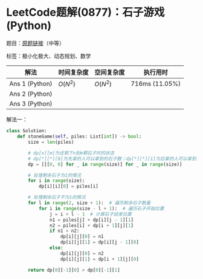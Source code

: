 # LeetCode题解(0877)：石子游戏(Python)

题目：[原题链接](https://leetcode-cn.com/problems/stone-game/)（中等）

标签：极小化极大、动态规划、数学

| 解法           | 时间复杂度 | 空间复杂度 | 执行用时       |
| -------------- | ---------- | ---------- | -------------- |
| Ans 1 (Python) | $O(N^2)$   | $O(N^2)$   | 716ms (11.05%) |
| Ans 2 (Python) |            |            |                |
| Ans 3 (Python) |            |            |                |

解法一：

```python
class Solution:
    def stoneGame(self, piles: List[int]) -> bool:
        size = len(piles)

        # dp[n][m]为还剩下n到m颗石子时的状态
        # dp[*][*][0]为先拿的人可以拿到的石子数；dp[*][*][1]为后拿的人可以拿到的石子数
        dp = [[[0, 0] for _ in range(size)] for _ in range(size)]

        # 处理剩余石子为1的情况
        for i in range(size):
            dp[i][i][0] = piles[i]

        # 处理剩余石子不为1的情况
        for l in range(2, size + 1):  # 遍历剩余石子数量
            for i in range(size - l + 1):  # 遍历石子开始位置
                j = i + l - 1  # 计算石子结束位置
                n1 = piles[j] + dp[i][j - 1][1]
                n2 = piles[i] + dp[i + 1][j][1]
                if n1 > n2:
                    dp[i][j][0] = n1
                    dp[i][j][1] = dp[i][j - 1][0]
                else:
                    dp[i][j][0] = n2
                    dp[i][j][1] = dp[i + 1][j][0]

        return dp[0][-1][0] > dp[0][-1][1]
```